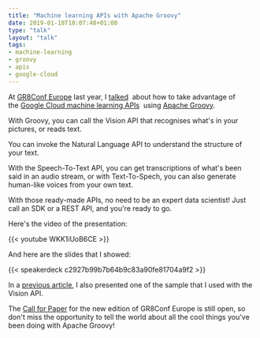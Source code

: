```yaml
---
title: "Machine learning APIs with Apache Groovy"
date: 2019-01-18T18:07:48+01:00
type: "talk"
layout: "talk"
tags:
- machine-learning
- groovy
- apis
- google-cloud
---
```


At [GR8Conf Europe](https://gr8conf.eu/) last year, I [talked](https://2018.gr8conf.eu/talks/610) 
about how to take advantage of the [Google Cloud machine learning APIs](https://cloud.google.com/products/ai/building-blocks/) 
using [Apache Groovy](http://groovy-lang.org/).

With Groovy, you can call the Vision API that recognises what's in your pictures, or reads text.

You can invoke the Natural Language API to understand the structure of your text.

With the Speech-To-Text API, you can get transcriptions of what's been said in an audio stream, or with Text-To-Spech, 
you can also generate human-like voices from your own text.

With those ready-made APIs, no need to be an expert data scientist! Just call an SDK or a REST API, and you're ready to go.

Here's the video of the presentation:

{{< youtube WKK1iUoB6CE >}}

And here are the slides that I showed:

{{< speakerdeck c2927b99b7b64b9c83a90fe81704a9f2 >}}

In a [previous article](http://glaforge.appspot.com/article/vision-recognition-with-a-groovy-twist), 
I also presented one of the sample that I used with the Vision API.

The [Call for Paper](https://www.gr8conf.eu/cfp) for the new edition of GR8Conf Europe is still open, 
so don't miss the opportunity to tell the world about all the cool things you've been doing with Apache Groovy!



